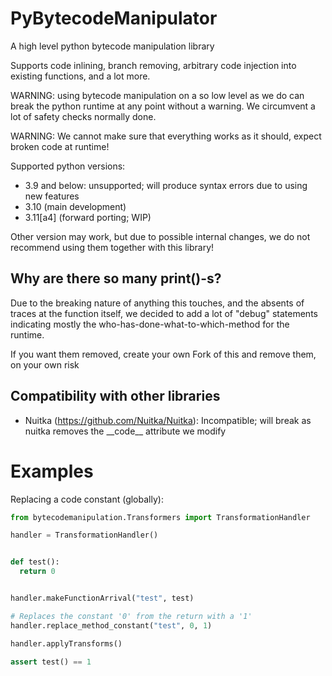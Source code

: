 # PyBytecodeManipulator
A high level python bytecode manipulation library

Supports code inlining, branch removing, arbitrary code injection into 
existing functions, and a lot more.

WARNING: using bytecode manipulation on a so low level as we do can break 
the python runtime at any point without a warning. We circumvent a lot of 
safety checks normally done. 

WARNING: We cannot make sure that everything works as it should, expect broken code 
at runtime!


Supported python versions:

- 3.9 and below: unsupported; will produce syntax errors due to using new features
- 3.10 (main development)
- 3.11[a4] (forward porting; WIP)

Other version may work, but due to possible internal changes, we do not recommend using 
them together with this library!

## Why are there so many print()-s?

Due to the breaking nature of anything this touches, and the absents of traces 
at the function itself, we decided to add a lot of "debug" statements indicating 
mostly the who-has-done-what-to-which-method for the runtime. 

If you want them removed, create your own Fork of this and remove them, on your own risk

## Compatibility with other libraries 

- Nuitka (https://github.com/Nuitka/Nuitka): Incompatible; will break as nuitka removes the \_\_code__ attribute 
  we modify


# Examples

Replacing a code constant (globally):
```python
from bytecodemanipulation.Transformers import TransformationHandler

handler = TransformationHandler()


def test():
  return 0


handler.makeFunctionArrival("test", test)

# Replaces the constant '0' from the return with a '1'
handler.replace_method_constant("test", 0, 1)

handler.applyTransforms()

assert test() == 1
```
